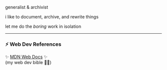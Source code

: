 generalist & archivist

i like to document, archive, and rewrite things

let me do the *boring* work in isolation

---

### :zap: Web Dev References
:sparkles: [MDN Web Docs](https://developer.mozilla.org/en-US/) :sparkles: <br/>
(my web dev bible :kneeling_woman:)
